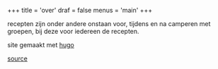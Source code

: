 +++
title = 'over'
draf = false
menus = 'main'
+++ 

recepten zijn onder andere onstaan voor, tijdens en na camperen met groepen, bij deze voor iedereen de recepten.

site gemaakt met [hugo](https://gohugo.io/)

[source](https://github.com/HanzelM/soepies/)

